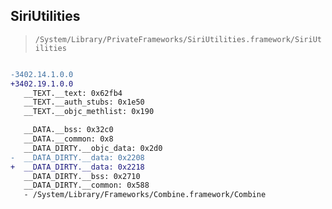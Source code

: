 ## SiriUtilities

> `/System/Library/PrivateFrameworks/SiriUtilities.framework/SiriUtilities`

```diff

-3402.14.1.0.0
+3402.19.1.0.0
   __TEXT.__text: 0x62fb4
   __TEXT.__auth_stubs: 0x1e50
   __TEXT.__objc_methlist: 0x190

   __DATA.__bss: 0x32c0
   __DATA.__common: 0x8
   __DATA_DIRTY.__objc_data: 0x2d0
-  __DATA_DIRTY.__data: 0x2208
+  __DATA_DIRTY.__data: 0x2218
   __DATA_DIRTY.__bss: 0x2710
   __DATA_DIRTY.__common: 0x588
   - /System/Library/Frameworks/Combine.framework/Combine

```
